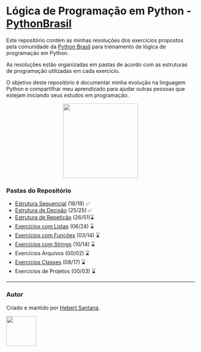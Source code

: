# Lógica de Programação em Python - [PythonBrasil](https://wiki.python.org.br/ListaDeExercicios)

Este repositório contém as minhas resoluções dos exercícios propostos pela comunidade da [Python Brasil](https://wiki.python.org.br/PythonBrasil) para treinamento de lógica de programação em Python.

As resoluções estão organizadas em pastas de acordo com as estruturas de programação utilizadas em cada exercício.

O objetivo deste repositório é documentar minha evolução na linguagem Python e compartilhar meu aprendizado para ajudar outras pessoas que estejam iniciando seus estudos em programação.

<p align="center">
  <img width="200" height="200" src="https://python.org.br/theme/img/site-logo.svg">
</p>

### Pastas do Repositório
* [Estrutura Sequencial](https://github.com/hebert-santana/exercicios-python-brasil/tree/main/01%20-%20Estrutura%20Sequencial) (18/18) ✅
* [Estrutura de Decisão](https://github.com/hebert-santana/exercicios-python-brasil/tree/main/02%20-%20Estrutura%20de%20Decis%C3%A3o) (25/25) ✅
* [Estrutura de Repetição](https://github.com/hebert-santana/exercicios-python-brasil/tree/main/03%20-%20Estrutura%20de%20Repeti%C3%A7%C3%A3o) (26/51)⌛
* [Exercícios com Listas](https://github.com/hebert-santana/exercicios-python-brasil/tree/main/04%20-%20Exerc%C3%ADcios%20com%20Listas) (06/24) ⌛
* [Exercícios com Funções](https://github.com/hebert-santana/exercicios-python-brasil/tree/main/05%20-%20Exerc%C3%ADcios%20com%20Fun%C3%A7%C3%B5es) (03/14) ⌛
* [Exercícios com Strings](https://github.com/hebert-santana/exercicios-python-brasil/tree/main/06%20-%20Exerc%C3%ADcios%20com%20Strings) (10/14) ⌛
* Exercícios Arquivos (00/02) ⌛
* [Exercícios Classes](https://github.com/hebert-santana/exercicios-python-brasil/tree/main/08%20-%20Exerc%C3%ADcios%20com%20Classes) (08/17) ⌛
* Exercícios de Projetos (00/03) ⌛

---

### Autor
Criado e mantido por [Hebert Santana](https://www.linkedin.com/in/hebert-santana/).

[<img src="https://avatars.githubusercontent.com/u/102166830?v=4" width=80>](https://www.linkedin.com/in/hebert-santana/)


